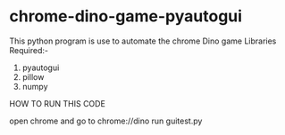 # chrome-dino-game-pyautogui
This python program is use to automate the chrome Dino game
Libraries Required:-
1. pyautogui
2. pillow
3. numpy

HOW TO RUN THIS CODE

open chrome and go to chrome://dino
run guitest.py
